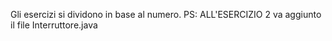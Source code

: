 Gli esercizi si dividono in base al numero.
PS: ALL'ESERCIZIO 2 va aggiunto il file Interruttore.java
